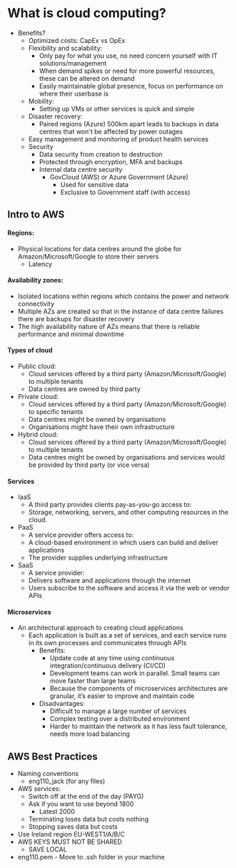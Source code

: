 # What is cloud computing?

- Benefits?
  - Optimized costs: CapEx vs OpEx
  - Flexibility and scalability:
    - Only pay for what you use, no need concern yourself with IT solutions/management
    - When demand spikes or need for more powerful resources, these can be altered on demand
    - Easily maintainable global presence, focus on performance on where their userbase is
  - Mobility:
    - Setting up VMs or other services is quick and simple
  - Disaster recovery:
    - Paired regions (Azure) 500km apart leads to backups in data centres that won't be affected by power outages
  - Easy management and monitoring of product health services
  - Security
    - Data security from creation to destruction
    - Protected through encryption, MFA and backups
    - Internal data centre security
      - GovCloud (AWS) or Azure Government (Azure)
        - Used for sensitive data
        - Exclusive to Government staff (with access)

## Intro to AWS

#### Regions:
  - Physical locations for data centres around the globe for Amazon/Microsoft/Google to store their servers 
    - Latency
#### Availability zones:
  - Isolated locations within regions which contains the power and network connectivity
  - Multiple AZs are created so that in the instance of data centre failures there are backups for disaster recovery
  - The high availability nature of AZs means that there is reliable performance and minimal downtime
#### Types of cloud
  - Public cloud:
    - Cloud services offered by a third party (Amazon/Microsoft/Google) to multiple tenants
    - Data centres are owned by third party
  - Private cloud:
    - Cloud services offered by a third party (Amazon/Microsoft/Google) to specific tenants
    - Data centres might be owned by organisations
    - Organisations might have their own infrastructure
  - Hybrid cloud:
    - Cloud services offered by a third party (Amazon/Microsoft/Google) to multiple tenants
    - Data centres might be owned by organisations and services would be provided by third party (or vice versa)
#### Services
  - IaaS
    - A third party provides clients pay-as-you-go access to:
    - Storage, networking, servers, and other computing resources in the cloud.
  - PaaS
    - A service provider offers access to:
    - A cloud-based environment in which users can build and deliver applications
    - The provider supplies underlying infrastructure
  - SaaS
    - A service provider:
    - Delivers software and applications through the internet
    - Users subscribe to the software and access it via the web or vendor APIs
#### Microservices
  - An architectural approach to creating cloud applications
    - Each application is built as a set of services, and each service runs in its own processes and communicates through APIs
      - Benefits:
        - Update code at any time using continuous integration/continuous delivery (CI/CD)
        - Development teams can work in parallel. Small teams can move faster than large teams
        - Because the components of microservices architectures are granular, it’s easier to improve and maintain code
      - Disadvantages:
        - Difficult to manage a large number of services
        - Complex testing over a distributed environment
        - Harder to maintain the network as it has less fault tolerance, needs more load balancing

## AWS Best Practices

- Naming conventions
  - eng110_jack (for any files)
- AWS services:
  - Switch off at the end of the day (PAYG)
  - Ask if you want to use beyond 1800
    - Latest 2000
  - Terminating loses data but costs nothing
  - Stopping saves data but costs
- Use Ireland region EU-WEST1/A/B/C
- AWS KEYS MUST NOT BE SHARED
  - SAVE LOCAL
- eng110.pem - Move to .ssh folder in your machine

